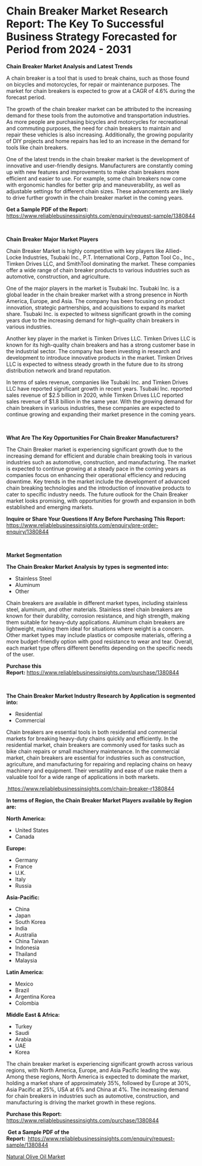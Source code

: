 <p><h1>Chain Breaker Market Research Report: The Key To Successful Business Strategy Forecasted for Period from 2024 - 2031</h1></p><p><strong>Chain Breaker Market Analysis and Latest Trends</strong></p>
<p><p>A chain breaker is a tool that is used to break chains, such as those found on bicycles and motorcycles, for repair or maintenance purposes. The market for chain breakers is expected to grow at a CAGR of 4.6% during the forecast period. </p><p>The growth of the chain breaker market can be attributed to the increasing demand for these tools from the automotive and transportation industries. As more people are purchasing bicycles and motorcycles for recreational and commuting purposes, the need for chain breakers to maintain and repair these vehicles is also increasing. Additionally, the growing popularity of DIY projects and home repairs has led to an increase in the demand for tools like chain breakers.</p><p>One of the latest trends in the chain breaker market is the development of innovative and user-friendly designs. Manufacturers are constantly coming up with new features and improvements to make chain breakers more efficient and easier to use. For example, some chain breakers now come with ergonomic handles for better grip and maneuverability, as well as adjustable settings for different chain sizes. These advancements are likely to drive further growth in the chain breaker market in the coming years.</p></p>
<p><strong>Get a Sample PDF of the Report:&nbsp;</strong> <a href="https://www.reliablebusinessinsights.com/enquiry/request-sample/1380844">https://www.reliablebusinessinsights.com/enquiry/request-sample/1380844</a></p>
<p>&nbsp;</p>
<p><strong>Chain Breaker Major Market Players</strong></p>
<p><p>Chain Breaker Market is highly competitive with key players like Allied-Locke Industries, Tsubaki Inc., P.T. International Corp., Patton Tool Co., Inc., Timken Drives LLC, and SmithTool dominating the market. These companies offer a wide range of chain breaker products to various industries such as automotive, construction, and agriculture.</p><p>One of the major players in the market is Tsubaki Inc. Tsubaki Inc. is a global leader in the chain breaker market with a strong presence in North America, Europe, and Asia. The company has been focusing on product innovation, strategic partnerships, and acquisitions to expand its market share. Tsubaki Inc. is expected to witness significant growth in the coming years due to the increasing demand for high-quality chain breakers in various industries.</p><p>Another key player in the market is Timken Drives LLC. Timken Drives LLC is known for its high-quality chain breakers and has a strong customer base in the industrial sector. The company has been investing in research and development to introduce innovative products in the market. Timken Drives LLC is expected to witness steady growth in the future due to its strong distribution network and brand reputation.</p><p>In terms of sales revenue, companies like Tsubaki Inc. and Timken Drives LLC have reported significant growth in recent years. Tsubaki Inc. reported sales revenue of $2.5 billion in 2020, while Timken Drives LLC reported sales revenue of $1.8 billion in the same year. With the growing demand for chain breakers in various industries, these companies are expected to continue growing and expanding their market presence in the coming years.</p></p>
<p>&nbsp;</p>
<p><strong>What Are The Key Opportunities For Chain Breaker Manufacturers?</strong></p>
<p><p>The Chain Breaker market is experiencing significant growth due to the increasing demand for efficient and durable chain breaking tools in various industries such as automotive, construction, and manufacturing. The market is expected to continue growing at a steady pace in the coming years as companies focus on enhancing their operational efficiency and reducing downtime. Key trends in the market include the development of advanced chain breaking technologies and the introduction of innovative products to cater to specific industry needs. The future outlook for the Chain Breaker market looks promising, with opportunities for growth and expansion in both established and emerging markets.</p></p>
<p><strong>Inquire or Share Your Questions If Any Before Purchasing This Report:</strong> <a href="https://www.reliablebusinessinsights.com/enquiry/pre-order-enquiry/1380844">https://www.reliablebusinessinsights.com/enquiry/pre-order-enquiry/1380844</a></p>
<p>&nbsp;</p>
<p><strong>Market Segmentation</strong></p>
<p><strong>The Chain Breaker Market Analysis by types is segmented into:</strong></p>
<p><ul><li>Stainless Steel</li><li>Aluminum</li><li>Other</li></ul></p>
<p><p>Chain breakers are available in different market types, including stainless steel, aluminum, and other materials. Stainless steel chain breakers are known for their durability, corrosion resistance, and high strength, making them suitable for heavy-duty applications. Aluminum chain breakers are lightweight, making them ideal for situations where weight is a concern. Other market types may include plastics or composite materials, offering a more budget-friendly option with good resistance to wear and tear. Overall, each market type offers different benefits depending on the specific needs of the user.</p></p>
<p><strong>Purchase this Report:&nbsp;</strong><a href="https://www.reliablebusinessinsights.com/purchase/1380844">https://www.reliablebusinessinsights.com/purchase/1380844</a></p>
<p>&nbsp;</p>
<p><strong>The Chain Breaker Market Industry Research by Application is segmented into:</strong></p>
<p><ul><li>Residential</li><li>Commercial</li></ul></p>
<p><p>Chain breakers are essential tools in both residential and commercial markets for breaking heavy-duty chains quickly and efficiently. In the residential market, chain breakers are commonly used for tasks such as bike chain repairs or small machinery maintenance. In the commercial market, chain breakers are essential for industries such as construction, agriculture, and manufacturing for repairing and replacing chains on heavy machinery and equipment. Their versatility and ease of use make them a valuable tool for a wide range of applications in both markets.</p></p>
<p><a href="https://www.reliablebusinessinsights.com/chain-breaker-r1380844">&nbsp;https://www.reliablebusinessinsights.com/chain-breaker-r1380844</a></p>
<p><strong>In terms of Region, the Chain Breaker Market Players available by Region are:</strong></p>
<p>
    <p> <strong> North America: </strong>
        <ul>
            <li>United States</li>
            <li>Canada</li>
        </ul>
        </p> 
    <p> <strong> Europe: </strong>
        <ul>
            <li>Germany</li>
            <li>France</li>
            <li>U.K.</li>
            <li>Italy</li>
            <li>Russia</li>
        </ul>
        </p> 
    <p> <strong> Asia-Pacific: </strong>
        <ul>
            <li>China</li>
            <li>Japan</li>
            <li>South Korea</li>
            <li>India</li>
            <li>Australia</li>
            <li>China Taiwan</li>
            <li>Indonesia</li>
            <li>Thailand</li>
            <li>Malaysia</li>
        </ul>
        </p> 
    <p> <strong> Latin America: </strong>
        <ul>
            <li>Mexico</li>
            <li>Brazil</li>
            <li>Argentina Korea</li>
            <li>Colombia</li>
        </ul>
        </p> 
    <p> <strong> Middle East & Africa: </strong>
        <ul>
            <li>Turkey</li>
            <li>Saudi</li>
            <li>Arabia</li>
            <li>UAE</li>
            <li>Korea</li>
        </ul>
    </p>
    </p>
<p><p>The chain breaker market is experiencing significant growth across various regions, with North America, Europe, and Asia Pacific leading the way. Among these regions, North America is expected to dominate the market, holding a market share of approximately 35%, followed by Europe at 30%, Asia Pacific at 25%, USA at 6% and China at 4%. The increasing demand for chain breakers in industries such as automotive, construction, and manufacturing is driving the market growth in these regions.</p></p>
<p><strong>Purchase this Report: </strong><a href="https://www.reliablebusinessinsights.com/purchase/1380844">https://www.reliablebusinessinsights.com/purchase/1380844</a></p>
<p>&nbsp;<strong>Get a Sample PDF of the Report:&nbsp;&nbsp;</strong><a href="https://www.reliablebusinessinsights.com/enquiry/request-sample/1380844">https://www.reliablebusinessinsights.com/enquiry/request-sample/1380844</a></p>
<p><strong></strong></p>
<p><p><a href="https://github.com/Glendatilghmankmgz0rbhwpy/Market-Research-Report-List-3/blob/main/natural-olive-oil-market.md">Natural Olive Oil Market</a></p></p>